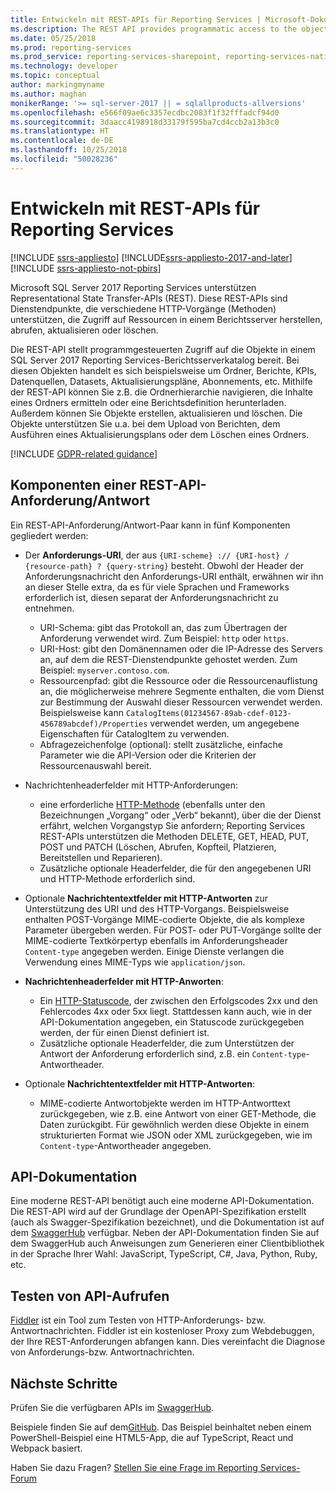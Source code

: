 ```yaml
---
title: Entwickeln mit REST-APIs für Reporting Services | Microsoft-Dokumentation
ms.description: The REST API provides programmatic access to the objects in a SQL Server 2017 Reporting Services report server catalog.
ms.date: 05/25/2018
ms.prod: reporting-services
ms.prod_service: reporting-services-sharepoint, reporting-services-native
ms.technology: developer
ms.topic: conceptual
author: markingmyname
ms.author: maghan
monikerRange: '>= sql-server-2017 || = sqlallproducts-allversions'
ms.openlocfilehash: e566f09ae6c3357ecdbc2083f1f32fffadcf94d0
ms.sourcegitcommit: 3daacc4198918d33179f595ba7cd4ccb2a13b3c0
ms.translationtype: HT
ms.contentlocale: de-DE
ms.lasthandoff: 10/25/2018
ms.locfileid: "50028236"
---
```

# <a name="develop-with-the-rest-apis-for-reporting-services"></a>Entwickeln mit REST-APIs für Reporting Services

[!INCLUDE [ssrs-appliesto](../../includes/ssrs-appliesto.md)] [!INCLUDE[ssrs-appliesto-2017-and-later](../../includes/ssrs-appliesto-2017-and-later.md)] [!INCLUDE [ssrs-appliesto-not-pbirs](../../includes/ssrs-appliesto-not-pbirs.md)]

Microsoft SQL Server 2017 Reporting Services unterstützen Representational State Transfer-APIs (REST). Diese REST-APIs sind Dienstendpunkte, die verschiedene HTTP-Vorgänge (Methoden) unterstützen, die Zugriff auf Ressourcen in einem Berichtsserver herstellen, abrufen, aktualisieren oder löschen.

Die REST-API stellt programmgesteuerten Zugriff auf die Objekte in einem SQL Server 2017 Reporting Services-Berichtsserverkatalog bereit. Bei diesen Objekten handelt es sich beispielsweise um Ordner, Berichte, KPIs, Datenquellen, Datasets, Aktualisierungspläne, Abonnements, etc. Mithilfe der REST-API können Sie z.B. die Ordnerhierarchie navigieren, die Inhalte eines Ordners ermitteln oder eine Berichtsdefinition herunterladen. Außerdem können Sie Objekte erstellen, aktualisieren und löschen. Die Objekte unterstützen Sie u.a. bei dem Upload von Berichten, dem Ausführen eines Aktualisierungsplans oder dem Löschen eines Ordners.

[!INCLUDE [GDPR-related guidance](../../includes/gdpr-hybrid-note.md)]

## <a name="components-of-a-rest-api-requestresponse"></a>Komponenten einer REST-API-Anforderung/Antwort

Ein REST-API-Anforderung/Antwort-Paar kann in fünf Komponenten gegliedert werden:

* Der **Anforderungs-URI**, der aus `{URI-scheme} :// {URI-host} / {resource-path} ? {query-string}` besteht. Obwohl der Header der Anforderungsnachricht den Anforderungs-URI enthält, erwähnen wir ihn an dieser Stelle extra, da es für viele Sprachen und Frameworks erforderlich ist, diesen separat der Anforderungsnachricht zu entnehmen.

    * URI-Schema: gibt das Protokoll an, das zum Übertragen der Anforderung verwendet wird. Zum Beispiel: `http` oder `https`.
    * URI-Host: gibt den Domänennamen oder die IP-Adresse des Servers an, auf dem die REST-Dienstendpunkte gehostet werden. Zum Beispiel: `myserver.contoso.com`.
    * Ressourcenpfad: gibt die Ressource oder die Ressourcenauflistung an, die möglicherweise mehrere Segmente enthalten, die vom Dienst zur Bestimmung der Auswahl dieser Ressourcen verwendet werden. Beispielsweise kann `CatalogItems(01234567-89ab-cdef-0123-456789abcdef)/Properties` verwendet werden, um angegebene Eigenschaften für CatalogItem zu verwenden.
    * Abfragezeichenfolge (optional): stellt zusätzliche, einfache Parameter wie die API-Version oder die Kriterien der Ressourcenauswahl bereit.

* Nachrichtenheaderfelder mit HTTP-Anforderungen:

    * eine erforderliche [HTTP-Methode](https://www.w3.org/Protocols/rfc2616/rfc2616-sec9.html) (ebenfalls unter den Bezeichnungen „Vorgang“ oder „Verb“ bekannt), über die der Dienst erfährt, welchen Vorgangstyp Sie anfordern; Reporting Services REST-APIs unterstützen die Methoden DELETE, GET, HEAD, PUT, POST und PATCH (Löschen, Abrufen, Kopfteil, Platzieren, Bereitstellen und Reparieren).
    * Zusätzliche optionale Headerfelder, die für den angegebenen URI und HTTP-Methode erforderlich sind.

* Optionale **Nachrichtentextfelder mit HTTP-Antworten** zur Unterstützung des URI und des HTTP-Vorgangs. Beispielsweise enthalten POST-Vorgänge MIME-codierte Objekte, die als komplexe Parameter übergeben werden. Für POST- oder PUT-Vorgänge sollte der MIME-codierte Textkörpertyp ebenfalls im Anforderungsheader `Content-type` angegeben werden. Einige Dienste verlangen die Verwendung eines MIME-Typs wie `application/json`.

* **Nachrichtenheaderfelder mit HTTP-Anworten**:

    * Ein [HTTP-Statuscode](http://www.w3.org/Protocols/HTTP/HTRESP.html), der zwischen den Erfolgscodes 2xx und den Fehlercodes 4xx oder 5xx liegt. Stattdessen kann auch, wie in der API-Dokumentation angegeben, ein Statuscode zurückgegeben werden, der für einen Dienst definiert ist.
    * Zusätzliche optionale Headerfelder, die zum Unterstützen der Antwort der Anforderung erforderlich sind, z.B. ein `Content-type`-Antwortheader.

* Optionale **Nachrichtentextfelder mit HTTP-Antworten**:

    * MIME-codierte Antwortobjekte werden im HTTP-Antworttext zurückgegeben, wie z.B. eine Antwort von einer GET-Methode, die Daten zurückgibt. Für gewöhnlich werden diese Objekte in einem strukturierten Format wie JSON oder XML zurückgegeben, wie im `Content-type`-Antwortheader angegeben.

## <a name="api-documentation"></a>API-Dokumentation

Eine moderne REST-API benötigt auch eine moderne API-Dokumentation. Die REST-API wird auf der Grundlage der OpenAPI-Spezifikation erstellt (auch als Swagger-Spezifikation bezeichnet), und die Dokumentation ist auf dem [SwaggerHub](https://app.swaggerhub.com/api/microsoft-rs/SSRS/2.0) verfügbar. Neben der API-Dokumentation finden Sie auf dem SwaggerHub auch Anweisungen zum Generieren einer Clientbibliothek in der Sprache Ihrer Wahl: JavaScript, TypeScript, C#, Java, Python, Ruby, etc.

## <a name="testing-api-calls"></a>Testen von API-Aufrufen

[Fiddler](http://www.telerik.com/fiddler) ist ein Tool zum Testen von HTTP-Anforderungs- bzw. Antwortnachrichten. Fiddler ist ein kostenloser Proxy zum Webdebuggen, der Ihre REST-Anforderungen abfangen kann. Dies vereinfacht die Diagnose von Anforderungs-bzw. Antwortnachrichten.

## <a name="next-steps"></a>Nächste Schritte

Prüfen Sie die verfügbaren APIs im [SwaggerHub](https://app.swaggerhub.com/api/microsoft-rs/SSRS/2.0).

Beispiele finden Sie auf dem[GitHub](https://github.com/Microsoft/Reporting-Services). Das Beispiel beinhaltet neben einem PowerShell-Beispiel eine HTML5-App, die auf TypeScript, React und Webpack basiert.

Haben Sie dazu Fragen? [Stellen Sie eine Frage im Reporting Services-Forum](https://go.microsoft.com/fwlink/?LinkId=620231)
